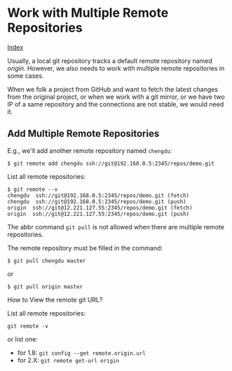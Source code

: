 # Work with Multiple Remote Repositories

[Index](index.md)

Usually, a local git repository tracks a default remote repository named _origin_. However, we also needs to work with multiple remote repositories in some cases.

When we folk a project from GitHub and want to fetch the latest changes from the original project, or when we work with a git mirror, or we have two IP of a same repository and the connections are not stable, we would need it.

## Add Multiple Remote Repositories

E.g., we'll add another remote repository named `chengdu`:

```plaintext
$ git remote add chengdu ssh://git@192.168.0.5:2345/repos/demo.git
```

List all remote repositories:

```plaintext
$ git remote --v
chengdu  ssh://git@192.168.0.5:2345/repos/demo.git (fetch)
chengdu  ssh://git@192.168.0.5:2345/repos/demo.git (push)
origin  ssh://git@12.221.127.55:2345/repos/demo.git (fetch)
origin  ssh://git@12.221.127.55:2345/repos/demo.git (push)
```

The abbr command `git pull` is not allowed when there are multiple remote repositories. 

The remote repository must be filled in the command:

```plaintext
$ git pull chengdu master
```

or

```plaintext
$ git pull origin master
```

How to View the remote git URL?

List all remote repositories:

```plaintext
git remote -v
```

or list one:

* for 1.8: `git config --get remote.origin.url`
* for 2.X: `git remote get-url origin`

